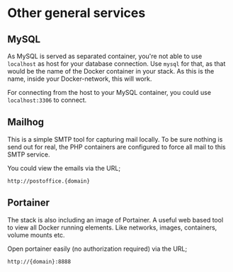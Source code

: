 # Other general services

## MySQL

As MySQL is served as separated container, you're not able to use `localhost` as host for your database connection. Use `mysql` for that, as that would be the name of the Docker container in your stack. As this is the name, inside your Docker-network, this will work.

For connecting from the host to your MySQL container, you could use `localhost:3306` to connect.

## Mailhog

This is a simple SMTP tool for capturing mail locally. To be sure nothing is send out for real, the PHP containers are configured to force all mail to this SMTP service.

You could view the emails via the URL;

```
http://postoffice.{domain}
```

## Portainer

The stack is also including an image of Portainer. A useful web based tool to view all Docker running elements. Like networks, images, containers, volume mounts etc.

Open portainer easily (no authorization required) via the URL;

```
http://{domain}:8888
```